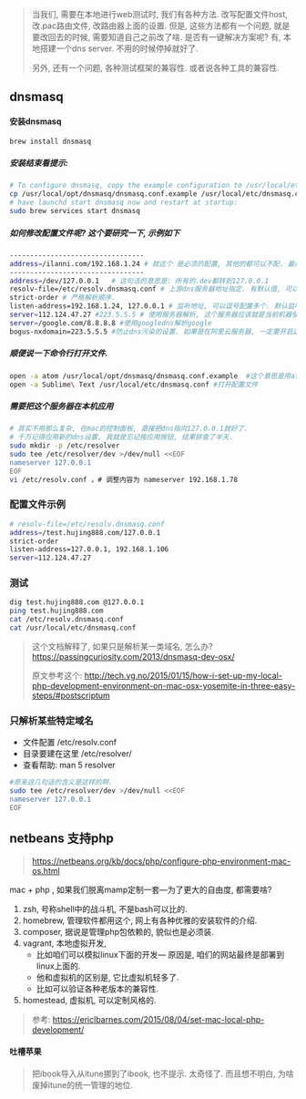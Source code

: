 > 当我们, 需要在本地进行web测试时, 我们有各种方法. 改写配置文件host, 改.pac路由文件, 改路由器上面的设置. 但是, 这些方法都有一个问题, 就是要改回去的时候, 需要知道自己之前改了啥. 是否有一键解决方案呢? 有, 本地搭建一个dns server. 不用的时候停掉就好了.
>
> 另外, 还有一个问题, 各种测试框架的兼容性. 或者说各种工具的兼容性.

## dnsmasq

#### 安装dnsmasq

```sh
brew install dnsmasq
```

##### 安装结束看提示:

```sh
# To configure dnsmasq, copy the example configuration to /usr/local/etc/dnsmasq.conf.  and edit to taste.
cp /usr/local/opt/dnsmasq/dnsmasq.conf.example /usr/local/etc/dnsmasq.conf
# have launchd start dnsmasq now and restart at startup:
sudo brew services start dnsmasq
```

##### 如何修改配置文件呢? 这个要研究一下, 示例如下

```sh
---------------------------------
address=/ilanni.com/192.168.1.24 # 就这个 是必须的配置, 其他的都可以不配. 最好都别配, 因为我没验证过.
---------------------------------
address=/dev/127.0.0.1   # 这句活的意思是: 所有的.dev都转到127.0.0.1
resolv-file=/etc/resolv.dnsmasq.conf # 上游dns服务器地址指定. 有默认值, 可以不设置. 
strict-order # 严格解析顺序. 
listen-address=192.168.1.24, 127.0.0.1 # 监听地址, 可以逗号配置多个. 默认监听本机所有网卡.
server=112.124.47.27 #223.5.5.5 # 使用服务器解析, 这个服务器应该就是当前机器使用的dns了.
server=/google.com/8.8.8.8 #使用googledns解析google
bogus-nxdomain=223.5.5.5 #防止dns污染的设置. 如果是在阿里云服务器, 一定要开启这个项目.
```

##### 顺便说一下命令行打开文件.

```sh
open -a atom /usr/local/opt/dnsmasq/dnsmasq.conf.example  #这个意思是用atom打开.
open -a Sublime\ Text /usr/local/etc/dnsmasq.conf #打开配置文件
```

##### 需要把这个服务器在本机应用

```sh
# 其实不用那么复杂, 在mac的控制面板, 直接把dns指向127.0.0.1就好了. 
# 千万记得应用新的dns设置, 我就是忘记按应用按钮, 结果排查了半天.
sudo mkdir -p /etc/resolver
sudo tee /etc/resolver/dev >/dev/null <<EOF
nameserver 127.0.0.1
EOF
vi /etc/resolv.conf ，# 调整内容为 nameserver 192.168.1.78 
```

### 配置文件示例

```sh
# resolv-file=/etc/resolv.dnsmasq.conf
address=/test.hujing888.com/127.0.0.1
strict-order
listen-address=127.0.0.1, 192.168.1.106
server=112.124.47.27
```

### 测试

```sh
dig test.hujing888.com @127.0.0.1
ping test.hujing888.com
cat /etc/resolv.dnsmasq.conf 
cat /usr/local/etc/dnsmasq.conf
```

> 这个文档解释了, 如果只是解析某一类域名, 怎么办? https://passingcuriosity.com/2013/dnsmasq-dev-osx/
>
> 原文参考这个: http://tech.vg.no/2015/01/15/how-i-set-up-my-local-php-development-environment-on-mac-osx-yosemite-in-three-easy-steps/#postscriptum

### 只解析某些特定域名

- 文件配置 /etc/resolv.conf
- 目录要建在这里 /etc/resolver/
- 查看帮助: man 5 resolver

```sh
#原来这几句话的含义是这样的啊.
sudo tee /etc/resolver/dev >/dev/null <<EOF 
nameserver 127.0.0.1
EOF
```



## netbeans 支持php

> https://netbeans.org/kb/docs/php/configure-php-environment-mac-os.html

mac + php , 如果我们脱离mamp定制一套—为了更大的自由度, 都需要啥?

1. zsh, 号称shell中的战斗机, 不是bash可以比的.
2. homebrew, 管理软件都用这个, 网上有各种优雅的安装软件的介绍.
3. composer, 据说是管理php包依赖的, 貌似也是必须装.
4. vagrant, 本地虚拟开发, 
   - 比如咱们可以模拟linux下面的开发— 原因是, 咱们的网站最终是部署到linux上面的. 
   - 他和虚拟机的区别是, 它比虚拟机轻多了.
   - 比如可以验证各种老版本的兼容性.
5. homestead, 虚拟机, 可以定制风格的.

> 参考: https://ericlbarnes.com/2015/08/04/set-mac-local-php-development/

#### 吐槽苹果

> 把ibook导入从itune挪到了ibook, 也不提示. 太奇怪了. 而且想不明白, 为啥废掉itune的统一管理的地位.

